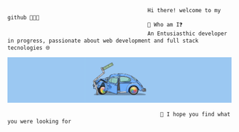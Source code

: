                                                 Hi there! welcome to my github 👨🏻‍💻
                                                🔺 Who am I❓
                                                An Entusiasthic developer in progress, passionate about web development and full stack tecnologies 🌐
![An image is suposed to be here... Sorry](https://github.com/sebastianbm9507/repostuff/blob/master/262E0BF8-808B-4A9C-8666-E4A11FDF8B20-5374-000003D1117DF55B%202.jpg)
```
                                                🎈 I hope you find what you were looking for 
```
<!--
**sebastianbm9507/sebastianbm9507** is a ✨ _special_ ✨ repository because its `README.md` (this file) appears on your GitHub profile.

Here are some ideas to get you started:

- 🔭 I’m currently working on ...
- 🌱 I’m currently learning ...
- 👯 I’m looking to collaborate on ...
- 🤔 I’m looking for help with ...
- 💬 Ask me about ...
- 📫 How to reach me: ...
- 😄 Pronouns: ...
- ⚡ Fun fact: ...
-->

